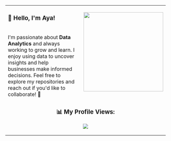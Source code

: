 <table>
  <tr>
    <td style="text-align: left; padding-right: 20px;">
      <h3>👋 Hello, I'm Aya!</h3><br>
      I'm passionate about <b>Data Analytics</b> and always working to grow and learn.  
      I enjoy using data to uncover insights and help businesses make informed decisions.  
      Feel free to explore my repositories and reach out if you'd like to collaborate! 🚀
    </td>
    <td style="text-align: right;">
      <img src="https://github.com/user-attachments/assets/7eb5880b-8059-43a7-a06b-2505211f7c2f" width="250" />
    </td>
  </tr>
  <tr>
    <td colspan="2" style="text-align: center;">
      <h3>📊 My Profile Views:</h3>
      <p align="center">
        <img src="https://komarev.com/ghpvc/?username=yourusername&color=blue" />
      </p>
    </td>
  </tr>
</table>
